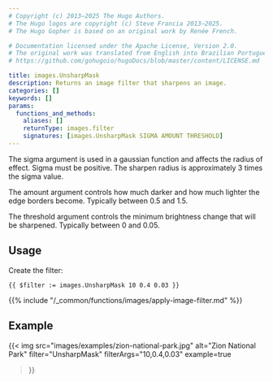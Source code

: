 ```yaml
---
# Copyright (c) 2013–2025 The Hugo Authors.
# The Hugo logos are copyright (c) Steve Francia 2013–2025.
# The Hugo Gopher is based on an original work by Renée French.

# Documentation licensed under the Apache License, Version 2.0.
# The original work was translated from English into Brazilian Portuguese.
# https://github.com/gohugoio/hugoDocs/blob/master/content/LICENSE.md

title: images.UnsharpMask
description: Returns an image filter that sharpens an image.
categories: []
keywords: []
params:
  functions_and_methods:
    aliases: []
    returnType: images.filter
    signatures: [images.UnsharpMask SIGMA AMOUNT THRESHOLD]
---
```


The sigma argument is used in a gaussian function and affects the radius of effect. Sigma must be positive. The sharpen radius is approximately 3 times the sigma value.

The amount argument controls how much darker and how much lighter the edge borders become. Typically between 0.5 and 1.5.

The threshold argument controls the minimum brightness change that will be sharpened. Typically between 0 and 0.05.

## Usage

Create the filter:

```go-html-template
{{ $filter := images.UnsharpMask 10 0.4 0.03 }}
```

{{% include "/_common/functions/images/apply-image-filter.md" %}}

## Example

{{< img
  src="images/examples/zion-national-park.jpg"
  alt="Zion National Park"
  filter="UnsharpMask"
  filterArgs="10,0.4,0.03"
  example=true
>}}
